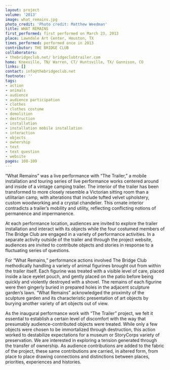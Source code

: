 ```yaml
---
layout: project
volume: '2013'
image: what_remains.jpg
photo_credit: 'Photo credit: Matthew Weedman'
title: WHAT REMAINS
first_performed: first performed on March 23, 2013
place: Lawndale Art Center, Houston, TX
times_performed: performed once in 2013
contributor: THE BRIDGE CLUB
collaborators:
- thebridgeclub.net/ bridgeclubtrailer.com
home: Knoxville, TN/ Warren, CT/ Huntsville, TX/ Gunnison, CO
links: []
contact: info@thebridgeclub.net
footnote: ''
tags:
- action
- animals
- audience
- audience participation
- clothes
- clothes costume
- demolition
- destruction
- installation
- installation mobile installation
- interaction
- objects
- ownership
- text
- text question
- website
pages: 108-109
---
```


“What Remains” was a live performance with “The Trailer,” a mobile installation and touring series of live performance works centered around and inside of a vintage camping trailer. The interior of the trailer has been transformed to more closely resemble a Victorian sitting room than a utilitarian camp, with alterations that include tufted velvet upholstery, custom woodworking and a crystal chandelier. This ornate interior contradicts a trailer’s mobility and utility, reflecting conflicting notions of permanence and impermanence.

At each performance location, audiences are invited to explore the trailer installation and interact with its objects while the four costumed members of The Bridge Club are engaged in a variety of performance activities. In a separate activity outside of the trailer and through the project website, audiences are invited to contribute objects and stories in response to a fluctuating series of questions.

For “What Remains,” performance actions involved The Bridge Club methodically handling a variety of animal figurines brought out from within the trailer itself. Each figurine was treated with a visible level of care, placed inside a lace eyelet pouch, and gently placed on the patio before being quickly and violently destroyed with a shovel. The remains of each figurine were then gingerly buried in prepared holes in the adjacent sculpture garden’s lawn. “What Remains” acknowledged the proximity of the sculpture garden and its characteristic presentation of art objects by burying another variety of art objects out of view.

As the inaugural performance work with “The Trailer” project, we felt it essential to establish a certain level of discomfort with the way that presumably audience-contributed objects were treated. While only a few objects were chosen to be immortalized through destruction, this action worked to destabilize expectations for a museum or StoryCorps variety of preservation. We are interested in exploring a tension generated through the transfer of ownership. As audience contributions are added to the fabric of the project, these same contributions are carried, in altered form, from place to place drawing connections and distinctions between places, priorities, experiences and histories.
